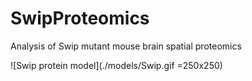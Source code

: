 # SwipProteomics

Analysis of Swip mutant mouse brain spatial proteomics

![Swip protein model](./models/Swip.gif =250x250)
